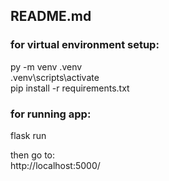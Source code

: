 <h2>README.md</h2>

<h3>for virtual environment setup:</h3>

py -m venv .venv <br/>
.venv\scripts\activate <br/>
pip install -r requirements.txt <br/>

<h3>for running app:</h3>

flask run <br/>

then go to: <br/>
http://localhost:5000/ <br/>



